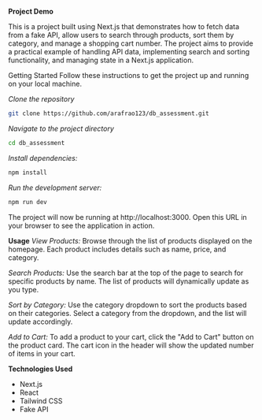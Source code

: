 **Project Demo**

This is a project built using Next.js that demonstrates how to fetch data from a fake API, allow users to search through products, sort them by category, and manage a shopping cart number. The project aims to provide a practical example of handling API data, implementing search and sorting functionality, and managing state in a Next.js application.

Getting Started
Follow these instructions to get the project up and running on your local machine.

*Clone the repository*
```bash
git clone https://github.com/arafrao123/db_assessment.git
```

*Navigate to the project directory*

```bash
cd db_assessment
```

*Install dependencies:*

```bash
npm install
```

*Run the development server:*

```bash
npm run dev
```

The project will now be running at http://localhost:3000. Open this URL in your browser to see the application in action.

**Usage**
*View Products:* Browse through the list of products displayed on the homepage. Each product includes details such as name, price, and category.

*Search Products:* Use the search bar at the top of the page to search for specific products by name. The list of products will dynamically update as you type.

*Sort by Category:* Use the category dropdown to sort the products based on their categories. Select a category from the dropdown, and the list will update accordingly.

*Add to Cart:* To add a product to your cart, click the "Add to Cart" button on the product card. The cart icon in the header will show the updated number of items in your cart.

**Technologies Used**
- Next.js
- React
- Tailwind CSS
- Fake API

  
